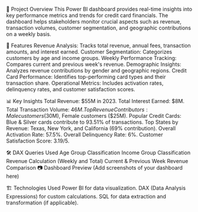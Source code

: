 📌 Project Overview
This Power BI dashboard provides real-time insights into key performance metrics and trends for credit card financials. The dashboard helps stakeholders monitor crucial aspects such as revenue, transaction volumes, customer segmentation, and geographic contributions on a weekly basis.

🚀 Features
Revenue Analysis: Tracks total revenue, annual fees, transaction amounts, and interest earned.
Customer Segmentation: Categorizes customers by age and income groups.
Weekly Performance Tracking: Compares current and previous week's revenue.
Demographic Insights: Analyzes revenue contributions by gender and geographic regions.
Credit Card Performance: Identifies top-performing card types and their transaction share.
Operational Metrics: Includes activation rates, delinquency rates, and customer satisfaction scores.

📊 Key Insights
Total Revenue: $55M in 2023.
Total Interest Earned: $8M.
Total Transaction Volume: $46M.
Top Revenue Contributors: Male customers ($30M), Female customers ($25M).
Popular Credit Cards: Blue & Silver cards contribute to 93.51% of transactions.
Top States by Revenue: Texas, New York, and California (69% contribution).
Overall Activation Rate: 57.5%.
Overall Delinquency Rate: 6%.
Customer Satisfaction Score: 3.19/5.

🛠️ DAX Queries Used
Age Group Classification
Income Group Classification
Revenue Calculation (Weekly and Total)
Current & Previous Week Revenue Comparison
📷 Dashboard Preview
(Add screenshots of your dashboard here)

🏗️ Technologies Used
Power BI for data visualization.
DAX (Data Analysis Expressions) for custom calculations.
SQL for data extraction and transformation (if applicable).
